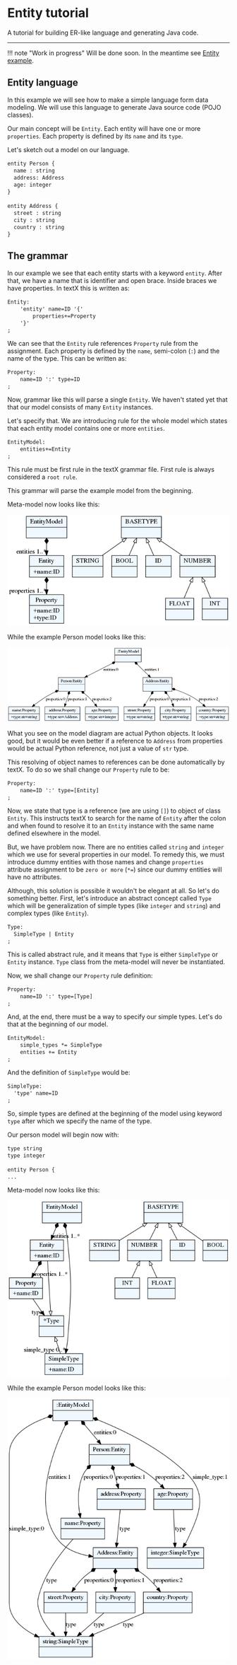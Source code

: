 # Entity tutorial

A tutorial for building ER-like language and generating Java code.

---

!!! note "Work in progress"
    Will be done soon. In the meantime see [Entity example](https://github.com/igordejanovic/textX/tree/master/examples/Entity).

## Entity language

In this example we will see how to make a simple language form data modeling.
We will use this language to generate Java source code (POJO classes).

Our main concept will be `Entity`. Each entity will have one or more
`properties`.  Each property is defined by its `name` and its `type`.

Let's sketch out a model on our language.

    entity Person {
      name : string       
      address: Address   
      age: integer      
    }                  

    entity Address {
      street : string
      city : string
      country : string
    }


## The grammar

In our example we see that each entity starts with a keyword `entity`. After
that, we have a name that is identifier and open brace.
Inside braces we have properties. In textX this is written as:

    Entity:
        'entity' name=ID '{'
            properties+=Property
        '}'
    ;

We can see that the `Entity` rule references `Property` rule from the
assignment. Each property is defined by the `name`, semi-colon (`:`) and the
name of the type. This can be written as:

    Property:
        name=ID ':' type=ID
    ;

Now, grammar like this will parse a single `Entity`. We haven't stated yet that
that our model consists of many `Entity` instances.

Let's specify that. We are introducing rule for the whole model which states
that each entity model contains one or more `entities`.

    EntityModel:
        entities+=Entity
    ;

This rule must be first rule in the textX grammar file. First rule is always
considered a `root rule`.

This grammar will parse the example model from the beginning.

Meta-model now looks like this:

![Entity metamodel 1](entity/entity1.tx.dot.png)

While the example Person model looks like this:

![Person model 1](entity/person1.ent.dot.png)

What you see on the model diagram are actual Python objects.
It looks good, but it would be even better if a reference to `Address` from
properties would be actual Python reference, not just a value of `str` type.

This resolving of object names to references can be done automatically by textX.
To do so we shall change our `Property` rule to be:

    Property:
        name=ID ':' type=[Entity]
    ;

Now, we state that type is a reference (we are using `[]`) to object of class
`Entity`. This instructs textX to search for the name of `Entity` after the 
colon and when found to resolve it to an `Entity` instance with the same name
defined elsewhere in the model.

But, we have problem now. There are no entities called `string` and `integer`
which we use for several properties in our model. To remedy this, we must 
introduce dummy entities with those names and change `properties` attribute
assignment to be `zero or more` (`*=`) since our dummy entities will have no
attributes.

Although, this solution is possible it wouldn't be elegant at all. So let's
do something better. First, let's introduce an abstract concept called `Type`
which will be generalization of simple types (like `integer` and `string`) and
complex types (like `Entity`).

    Type:
      SimpleType | Entity 
    ;

This is called abstract rule, and it means that `Type` is either `SimpleType`
or `Entity` instance. `Type` class from the meta-model will never be
instantiated.

Now, we shall change our `Property` rule definition:

    Property:
        name=ID ':' type=[Type]
    ;


And, at the end, there must be a way to specify our simple types. Let's do that
at the beginning of our model.

    EntityModel:
        simple_types *= SimpleType
        entities += Entity
    ;

And the definition of `SimpleType` would be:

    SimpleType:
      'type' name=ID
    ;

So, simple types are defined at the beginning of the model using keyword `type`
after which we specify the name of the type.

Our person model will begin now with:

    type string
    type integer

    entity Person {
    ...


Meta-model now looks like this:

![Entity metamodel 2](entity/entity2.tx.dot.png)

While the example Person model looks like this:

![Person model 2](entity/person2.ent.dot.png)

